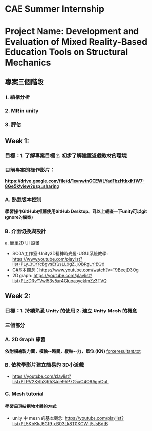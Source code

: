 # CAE Summer Internship
# Project Name: Development and Evaluation of Mixed Reality-Based Education Tools on Structural Mechanics

## 專案三個階段

### 1. 結構分析 
### 2. MR in unity
### 3. 評估

## Week 1:

### 目標：1. 了解專案目標 2. 初步了解建置遊戲教材的環境

### 目前專案的操作影片：

**https://drive.google.com/file/d/1evnwtnGOEWLYadFbzHtkxiKfW7-8Ge5k/view?usp=sharing**

### A. 熟悉版本控制

**學習操作GitHub(推薦使用GitHub Desktop、可以上網查一下unity可以git ignore的檔案)** 

### B. 介面切換與設計

a. 簡單2D UI 設置

* SOGA工作室-Unity3D精神時光屋-UGUI系統教學: https://www.youtube.com/playlist?list=PLy_3OrYcBgvsEfQsLL6gZ_jOBRgLYrEQ6
* C#基本觀念：https://www.youtube.com/watch?v=T9BeejD3i0g
* 2D graph: https://youtube.com/playlist?list=PLzDRvYVwl53v5ur4GluoabyckImZz3TVQ

## Week 2:

### 目標：1. 持續熟悉 Unity 的使用 2. 建立 Unity Mesh 的概念

### 三個部分

### A. 2D Graph 練習

**依附檔繪製力圖，橫軸--時間，縱軸--力，單位:(KN)** 
[forceresultant.txt](https://github.com/CSH-1220/CAE_Intern/files/9040569/forceresultant.txt)

### B. 依教學影片建立簡易的 3D小遊戲

* https://youtube.com/playlist?list=PLPV2KyIb3jR53Jce9hP7G5xC4O9AgnOuL

### C. Mesh tutorial

#### 學習呈現結構物本體的方式

* unity 中 mesh 的基本觀念: https://youtube.com/playlist?list=PL5KbKbJ6Gf9-d303Lk8TGKCW-t5JsBdtB


